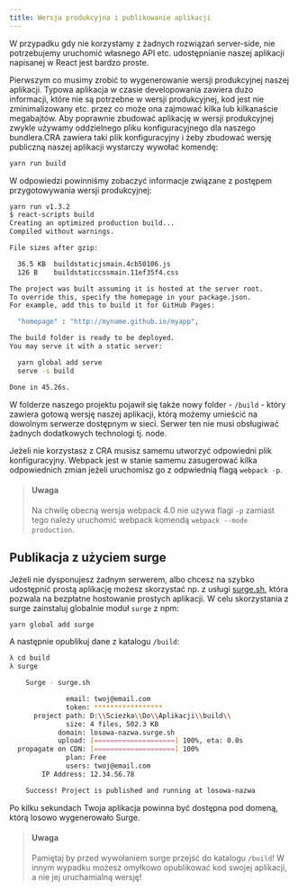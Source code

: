 ```yaml
---
title: Wersja produkcyjna i publikowanie aplikacji
---
```


W przypadku gdy nie korzystamy z żadnych rozwiązań server-side, nie potrzebujemy uruchomić własnego API etc. udostępnianie naszej aplikacji napisanej w React jest bardzo proste.

Pierwszym co musimy zrobić to wygenerowanie wersji produkcyjnej naszej aplikacji. Typowa aplikacja w czasie developowania zawiera dużo informacji, które nie są potrzebne w wersji produkcyjnej, kod jest nie zminimalizowany etc. przez co może ona zajmować kilka lub kilkanaście megabajtów. Aby poprawnie zbudować aplikację w wersji produkcyjnej zwykle używamy oddzielnego pliku konfiguracyjnego dla naszego bundlera.CRA zawiera taki plik konfiguracyjny i żeby zbudować wersję publiczną naszej aplikacji wystarczy wywołać komendę:

```bash
yarn run build
```

W odpowiedzi powinniśmy zobaczyć informacje związane z postępem przygotowywania wersji produkcyjnej:

```bash
yarn run v1.3.2
$ react-scripts build
Creating an optimized production build...
Compiled without warnings.

File sizes after gzip:

  36.5 KB  buildstaticjsmain.4cb50106.js
  126 B    buildstaticcssmain.11ef35f4.css

The project was built assuming it is hosted at the server root.
To override this, specify the homepage in your package.json.
For example, add this to build it for GitHub Pages:

  "homepage" : "http://myname.github.io/myapp",

The build folder is ready to be deployed.
You may serve it with a static server:

  yarn global add serve
  serve -s build

Done in 45.26s.            
```

W folderze naszego projektu pojawił się także nowy folder - `/build` - który zawiera gotową wersję naszej aplikacji, którą możemy umieścić na dowolnym serwerze dostępnym w sieci. Serwer ten nie musi obsługiwać żadnych dodatkowych technologi tj. node.

Jeżeli nie korzystasz z CRA musisz samemu utworzyć odpowiedni plik konfiguracyjny. Webpack jest w stanie samemu zasugerować kilka odpowiednich zmian jeżeli uruchomisz go z odpwiednią flagą `webpack -p`.

> #### Uwaga
> Na chwilę obecną wersja webpack 4.0 nie używa flagi `-p` zamiast tego należy uruchomić webpack komendą `webpack --mode production`.

## Publikacja z użyciem surge

Jeżeli nie dysponujesz żadnym serwerem, albo chcesz na szybko udostępnić prostą aplikację możesz skorzystać np. z usługi [surge.sh](http://surge.sh/), która pozwala na bezpłatne hostowanie prostych aplikacji. W celu skorzystania z surge zainstaluj globalnie moduł `surge` z npm:

```bash
yarn global add surge
```

A następnie opublikuj dane z katalogu `/build`:

```bash
λ cd build
λ surge

    Surge - surge.sh

              email: twoj@email.com
              token: *****************
      project path: D:\\Sciezka\\Do\\Aplikacji\\build\\
              size: 4 files, 502.3 KB
            domain: losowa-nazwa.surge.sh
            upload: [====================] 100%, eta: 0.0s
  propagate on CDN: [====================] 100%
              plan: Free
              users: twoj@email.com
        IP Address: 12.34.56.78

    Success! Project is published and running at losowa-nazwa       
```

Po kilku sekundach Twoja aplikacja powinna być dostępna pod domeną, którą losowo wygenerowało Surge.

> #### Uwaga
> Pamiętaj by przed wywołaniem surge przejść do katalogu `/build`! W innym wypadku możesz omyłkowo opublikować kod swojej aplikacji, a nie jej uruchamialną wersję!